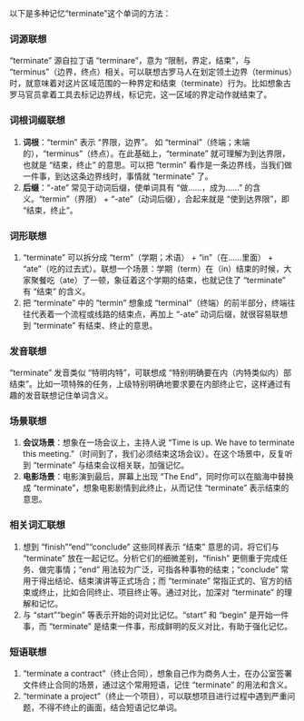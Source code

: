 以下是多种记忆“terminate”这个单词的方法：

### 词源联想
“terminate” 源自拉丁语 “terminare”，意为 “限制，界定，结束”，与 “terminus”（边界，终点）相关。可以联想古罗马人在划定领土边界（terminus）时，就意味着对这片区域范围的一种界定和结束（terminate）行为。比如想象古罗马官员拿着工具去标记边界线，标记完，这一区域的界定动作就结束了。 

### 词根词缀联想
1. **词根**：“termin” 表示 “界限，边界”。 如 “terminal”（终端；末端的），“terminus”（终点）。在此基础上，“terminate” 就可理解为到达界限，也就是 “结束，终止” 的意思。可以把 “termin” 看作是一条边界线，当我们做一件事，到达这条边界线时，事情就 “terminate” 了。
2. **后缀**：“-ate” 常见于动词后缀，使单词具有 “做……，成为……” 的含义。“termin”（界限） + “-ate”（动词后缀），合起来就是 “使到达界限”，即 “结束，终止”。

### 词形联想
1. “terminate” 可以拆分成 “term”（学期；术语） + “in”（在……里面） + “ate”（吃的过去式）。联想一个场景：学期（term）在（in）结束的时候，大家聚餐吃（ate）了一顿，象征着这个学期的结束，也就记住了 “terminate” 有 “结束” 的含义。
2. 把 “terminate” 中的 “termin” 想象成 “terminal”（终端）的前半部分，终端往往代表着一个流程或线路的结束点，再加上 “-ate” 动词后缀，就很容易联想到 “terminate” 有结束、终止的意思。

### 发音联想
“terminate” 发音类似 “特明内特”，可联想成 “特别明确要在内（内特类似内）部结束”。比如一项特殊的任务，上级特别明确地要求要在内部终止它，这样通过有趣的发音联想记住单词含义。

### 场景联想
1. **会议场景**：想象在一场会议上，主持人说 “Time is up. We have to terminate this meeting.”（时间到了，我们必须结束这场会议）。在这个场景中，反复听到 “terminate” 与结束会议相关联，加强记忆。
2. **电影场景**：电影演到最后，屏幕上出现 “The End”，同时你可以在脑海中替换成 “terminate”，想象电影剧情到此终止，从而记住 “terminate” 表示结束的意思。 

### 相关词汇联想
1. 想到 “finish”“end”“conclude” 这些同样表示 “结束” 意思的词，将它们与 “terminate” 放在一起记忆。分析它们的细微差别，“finish” 更侧重于完成任务、做完事情；“end” 用法较为广泛，可指各种事物的结束；“conclude” 常用于得出结论、结束演讲等正式场合；而 “terminate” 常指正式的、官方的结束或终止，比如合同终止、项目终止等。通过对比，加深对 “terminate” 的理解和记忆。
2. 与 “start”“begin” 等表示开始的词对比记忆。“start” 和 “begin” 是开始一件事，而 “terminate” 是结束一件事，形成鲜明的反义对比，有助于强化记忆。

### 短语联想
1. “terminate a contract”（终止合同），想象自己作为商务人士，在办公室签署文件终止合同的场景，通过这个常用短语，记住 “terminate” 的用法和含义。
2. “terminate a project”（终止一个项目），可以联想项目进行过程中遇到严重问题，不得不终止的画面，结合短语记忆单词。 